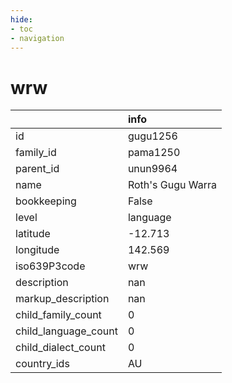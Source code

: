 ```yaml
---
hide:
- toc
- navigation
---
```

# wrw
|                      | info              |
|:---------------------|:------------------|
| id                   | gugu1256          |
| family_id            | pama1250          |
| parent_id            | unun9964          |
| name                 | Roth's Gugu Warra |
| bookkeeping          | False             |
| level                | language          |
| latitude             | -12.713           |
| longitude            | 142.569           |
| iso639P3code         | wrw               |
| description          | nan               |
| markup_description   | nan               |
| child_family_count   | 0                 |
| child_language_count | 0                 |
| child_dialect_count  | 0                 |
| country_ids          | AU                |